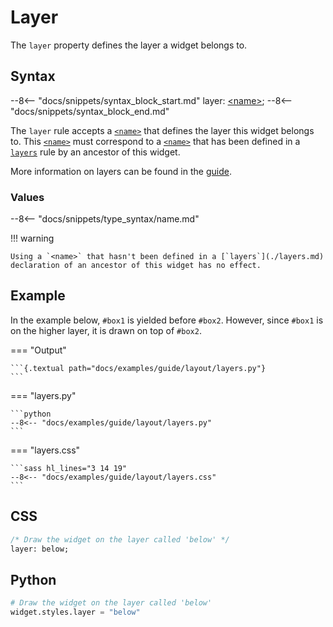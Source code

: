 # Layer

The `layer` property defines the layer a widget belongs to.

## Syntax

--8<-- "docs/snippets/syntax_block_start.md"
layer: <a href="../css_types/name.md">&lt;name&gt;</a>;
--8<-- "docs/snippets/syntax_block_end.md"

The `layer` rule accepts a [`<name>`](../css_types/name.md) that defines the layer this widget belongs to.
This [`<name>`](../css_types/name.md) must correspond to a [`<name>`](../css_types/name.md) that has been defined in a [`layers`](./layers.md) rule by an ancestor of this widget.

More information on layers can be found in the [guide](../guide/layout.md#layers).

### Values

--8<-- "docs/snippets/type_syntax/name.md"

!!! warning

    Using a `<name>` that hasn't been defined in a [`layers`](./layers.md) declaration of an ancestor of this widget has no effect.

## Example

In the example below, `#box1` is yielded before `#box2`.
However, since `#box1` is on the higher layer, it is drawn on top of `#box2`.

[//]: # (NOTE: the example below also appears in the guide and 'layers.md'.)

=== "Output"

    ```{.textual path="docs/examples/guide/layout/layers.py"}
    ```

=== "layers.py"

    ```python
    --8<-- "docs/examples/guide/layout/layers.py"
    ```

=== "layers.css"

    ```sass hl_lines="3 14 19"
    --8<-- "docs/examples/guide/layout/layers.css"
    ```

## CSS

```sass
/* Draw the widget on the layer called 'below' */
layer: below;
```

## Python

```python
# Draw the widget on the layer called 'below'
widget.styles.layer = "below"
```
